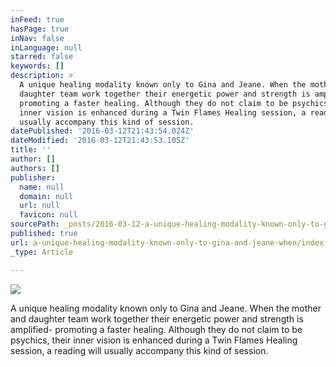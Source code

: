 ```yaml
---
inFeed: true
hasPage: true
inNav: false
inLanguage: null
starred: false
keywords: []
description: >
  A unique healing modality known only to Gina and Jeane. When the mother and
  daughter team work together their energetic power and strength is amplified-
  promoting a faster healing. Although they do not claim to be psychics, their
  inner vision is enhanced during a Twin Flames Healing session, a reading will
  usually accompany this kind of session.
datePublished: '2016-03-12T21:43:54.024Z'
dateModified: '2016-03-12T21:43:53.105Z'
title: ''
author: []
authors: []
publisher:
  name: null
  domain: null
  url: null
  favicon: null
sourcePath: _posts/2016-03-12-a-unique-healing-modality-known-only-to-gina-and-jeane-when.md
published: true
url: a-unique-healing-modality-known-only-to-gina-and-jeane-when/index.html
_type: Article

---
```

![](https://the-grid-user-content.s3-us-west-2.amazonaws.com/f5c04cfc-ff6f-49a6-b04c-463b8c4655d5.jpg)

A unique healing modality known only to Gina and Jeane. When the mother and daughter team work together their energetic power and strength is amplified- promoting a faster healing. Although they do not claim to be psychics, their inner vision is enhanced during a Twin Flames Healing session, a reading will usually accompany this kind of session.
